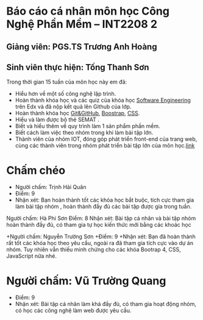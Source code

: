 ﻿# Báo cáo cá nhân môn học Công Nghệ Phần Mềm – INT2208 2
## Giảng viên: PGS.TS Trương Anh Hoàng
## Sinh viên thực hiện: Tống Thanh Sơn
Trong thời gian 15 tuần của môn học này em đã:
- Hiểu hơn về một số công nghệ lập trình.
- Hoàn thành khóa học và các quiz của khóa học [Software Engineering](https://github.com/truonganhhoang/INT2208-2-2018/tree/master/TongThanhSon/Quizz%20Software) trên Edx và đã nộp kết quả lên Github của lớp.
- Hoàn thành khóa học [Git&GitHub](https://github.com/truonganhhoang/INT2208-2-2018/tree/master/TongThanhSon/Git%26github), [Boostrap](https://github.com/truonganhhoang/INT2208-2-2018/tree/master/TongThanhSon/Bootstrap4), [CSS](https://github.com/truonganhhoang/INT2208-2-2018/tree/master/TongThanhSon/Css).
- Hiểu và làm được bộ thẻ SEMAT .
- Biết và hiểu thêm về quy trình làm 1 sản phẩm phần mềm.
- Biết cách làm việc theo nhóm trong khi làm bài tập lớn.
- Thành viên của nhóm IOT, đóng góp phát triển front-end của trang web, cùng các thành viên trong nhóm phát triển bài tập lớn của môn học.[link](https://github.com/truonganhhoang/INT2208-2-2018/tree/master/nhom-IOT) 

# Chấm chéo 
- Người chấm: Trịnh Hải Quân 
- Điểm: 9
- Nhận xét: Bạn hoàn thành tốt các khóa học bắt buộc, tích cực tham gia làm bài tập nhóm
, hoàn thành đầy đủ các bài tập được gia trong tuần.

Người chấm: Hà Phi Sơn
Điểm: 8
Nhận xét: Bài tập cá nhân và bài tập nhóm hoàn thành đầy đủ, có tham gia tự học kiến thức mới bằng các khoác học

+Người chấm: Nguyễn Trường Sơn
+Điểm: 9
+Nhận xét: Bạn đã hoàn thành rất tốt các khóa học theo yêu cầu, ngoài ra đã tham gia tích cực vào dự án nhóm. Tuy nhiên vẫn thiếu minh chứng cho các khóa Bootrap 4, CSS, JavaScript nữa nhé.

#  Người chấm: Vũ Trường Quang
- Điểm: 9
- Nhận xét: Bài tập cá nhân làm khá đầy đủ, có tham gia hoạt động nhóm, có học các công nghệ làm web được yêu cầu.
